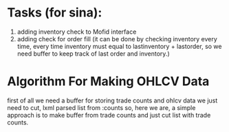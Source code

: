 # Tasks (for sina):
1. adding inventory check to Mofid interface
2. adding check for order fill (it can be done by checking inventory every time, every time inventory must equal to lastinventory + lastorder, so we need buffer to keep track of last order and inventory.)

# Algorithm For Making OHLCV Data
first of all we need a buffer for storing trade counts and ohlcv data 
we just need to cut, lxml parsed list from :counts
so, here we are, a simple approach is to make buffer from trade counts and just cut list with 
trade counts.


